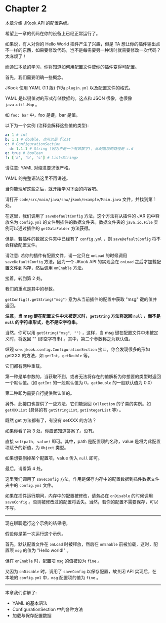 # Chapter 2

本章介绍 JKook API 的配置系统。

希望上一章的代码在你的设备上已经正常运行了。

如果说，有人对你的 Hello World 插件产生了兴趣，但是 TA 想让你的插件输出点不一样的东西，如果要修改代码，岂不是每需要另一种话时就需要修改一次代码？太麻烦了！

而通过本章的学习，你将知道如何用配置文件使你的插件变得可配置。

首先，我们需要明确一些概念。

JKook 使用 YAML (1.1 版) 作为 `plugin.yml` 以及配置文件的格式。

YAML 是以键值对的形式存储数据的。这点和 JSON 很像，也很像 `java.util.Map` 。

如 `foo: bar` 中，foo 是键，bar 是值。

以下为一个实例 (注释会解释这些值的类型):

```yml
a: 1 # int
b: 1.1 # double, 也可以是 float
c: # ConfigurationSection
  d: 1.1.1 # String (因为不是一个有效数字), 此配置项的路径是 c.d
e: true # boolean
f: ['a', 'b', 'c'] # List<String>
```

请注意: YAML 对缩进要求很严格。

YAML 的完整语法这里不再讲述。

当你能理解这些之后，就开始学习下面的内容吧。

请打开 `code/src/main/java/snw/jkook/example/Main.java` 文件，并找到第 1 处。

在这里，我们调用了 `saveDefaultConfig` 方法，这个方法将从插件的 JAR 包中释放名为 `config.yml` 的文件到插件的数据文件夹。数据文件夹的 `java.io.File` 实例可以通过插件的 `getDataFolder` 方法获得。

但是，若插件的数据文件夹中已经有了 `config.yml` ，则 `saveDefaultConfig` 将不会释放配置文件。

请注意: 若你的插件有配置文件，请一定只在 `onLoad` 的时候调用 `saveDefaultConfig` 方法，因为一个 JKook API 的实现会在 `onLoad` 之后才加载配置文件到内存，然后调用 `onEnable` 方法。

接着，转到第 2 处。

我们的重点是其中的参数。

`getConfig().getString("msg")` 意为从当前插件的配置中获取 "msg" 键的值并返回。

**注意，当 msg 键在配置文件中未被定义时，`getString` 方法将返回 `null` ，而不是 `null` 的字符串形式，也不是空字符串。**

当然，你可以用 `getString("msg", "")` ，这样，当 msg 键在配置文件中未被定义时，将返回 "" (即空字符串) 。其中，第二个参数称之为默认值。

纵观 `snw.jkook.config.ConfigurationSection` 接口，你会发现很多的形如 getXXX 的方法，如 `getInt`，`getDouble` 等。

它们都有两种重载。

第一种是单参数的，当获取不到，或者无法将存在的值解析为你想要的类型时返回一个默认值。(如 `getInt` 的一般默认值为 0，`getDouble` 的一般默认值为 0.0)

第二种即为需要自行提供默认值的。

另外，此接口也提供了一些方法，它们能返回 `Collection` 的子类的实例。如 `getXXXList` (具体的有 `getStringList`, `getIntegerList` 等) 。

既然 get 方法都有了，有没有 setXXX 的方法？

如果你看了第 3 处，你应该知道答案了。没有。

直接 `set(path, value)` 即可。其中，path 是配置项的名称，value 是将为此配置项赋予的新值，为 `Object` 类型。

如果想要删掉某个配置项，value 传入 `null` 即可。

最后，请看第 4 处。

这里我们调用了 `saveConfig` 方法，作用是保存内存中的配置数据到插件数据文件夹中的 `config.yml` 文件。

如果在插件运行期间，内存中的配置被修改，请务必在 `onDisable` 的时候调用 `saveConfig` 。否则被修改过的配置将丢失。当然，若你的配置不需要保存，可以不写。

---

现在聊聊运行这个示例的结果吧。

假设你是第一次运行这个示例。

首先，默认配置文件在 `onLoad` 时被释放，然后在 `onEnable` 前被加载，这时，配置项 `msg` 的值为 "Hello world!" 。

但在 `onEnable` 时，配置项 `msg` 的值被设为 `fine` 。

又因为 `onDisable` 时，调用了 `saveConfig` 以保存配置，故关闭 API 实现后，在本地的 `config.yml` 中，`msg` 配置项的值为 `fine` 。

---

本章我们讲解了:

- YAML 的基本语法
- ConfigurationSection 中的各种方法
- 加载与保存配置数据
